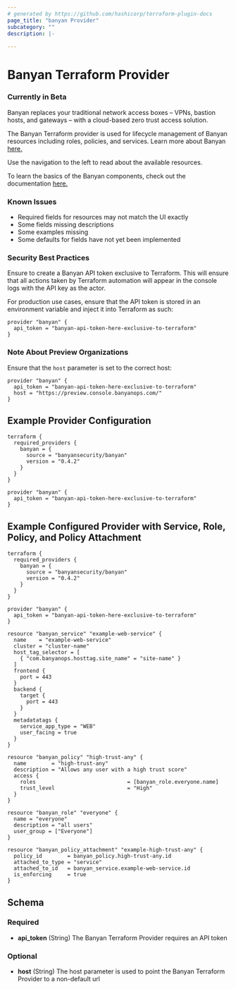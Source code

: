 ```yaml
---
# generated by https://github.com/hashicorp/terraform-plugin-docs
page_title: "banyan Provider"
subcategory: ""
description: |-
  
---
```


# Banyan Terraform Provider
### Currently in Beta

Banyan replaces your traditional network access boxes – VPNs, bastion hosts, and gateways – with a cloud-based zero trust access solution.

The Banyan Terraform provider is used for lifecycle management of Banyan resources including roles, policies, and services. Learn more about Banyan [here.](https://www.banyansecurity.io/)

Use the navigation to the left to read about the available resources.

To learn the basics of the Banyan components, check out the documentation [here.](https://docs.banyanops.com/)

### Known Issues
* Required fields for resources may not match the UI exactly
* Some fields missing descriptions
* Some examples missing
* Some defaults for fields have not yet been implemented

### Security Best Practices
Ensure to create a Banyan API token exclusive to Terraform. This will ensure that all actions taken by Terraform automation will appear in the console logs with the API key as the actor.

For production use cases, ensure that the API token is stored in an environment variable and inject it into Terraform as such:
```hcl
provider "banyan" {
  api_token = "banyan-api-token-here-exclusive-to-terraform"
}
```

### Note About Preview Organizations
Ensure that the `host` parameter is set to the correct host: 
```hcl
provider "banyan" {
  api_token = "banyan-api-token-here-exclusive-to-terraform"
  host = "https://preview.console.banyanops.com/"
}
```

## Example Provider Configuration
```hcl
terraform {
  required_providers {
    banyan = {
      source = "banyansecurity/banyan"
      version = "0.4.2"
    }
  }
}

provider "banyan" {
  api_token = "banyan-api-token-here-exclusive-to-terraform"
}
```

## Example Configured Provider with Service, Role, Policy, and Policy Attachment
```hcl
terraform {
  required_providers {
    banyan = {
      source = "banyansecurity/banyan"
      version = "0.4.2"
    }
  }
}

provider "banyan" {
  api_token = "banyan-api-token-here-exclusive-to-terraform"
}

resource "banyan_service" "example-web-service" {
  name    = "example-web-service"
  cluster = "cluster-name"
  host_tag_selector = [
    { "com.banyanops.hosttag.site_name" = "site-name" }
  ]
  frontend {
    port = 443
  }
  backend {
    target {
      port = 443
    }
  }
  metadatatags {
    service_app_type = "WEB"
    user_facing = true
  }
}

resource "banyan_policy" "high-trust-any" {
  name        = "high-trust-any"
  description = "Allows any user with a high trust score"
  access {
    roles                             = [banyan_role.everyone.name]
    trust_level                       = "High"
  }
}

resource "banyan_role" "everyone" {
  name = "everyone"
  description = "all users"
  user_group = ["Everyone"]
}

resource "banyan_policy_attachment" "example-high-trust-any" {
  policy_id        = banyan_policy.high-trust-any.id
  attached_to_type = "service"
  attached_to_id   = banyan_service.example-web-service.id
  is_enforcing     = true
}
```

<!-- schema generated by tfplugindocs -->
## Schema

### Required

- **api_token** (String) The Banyan Terraform Provider requires an API token

### Optional

- **host** (String) The host parameter is used to point the Banyan Terraform Provider to a non-default url
